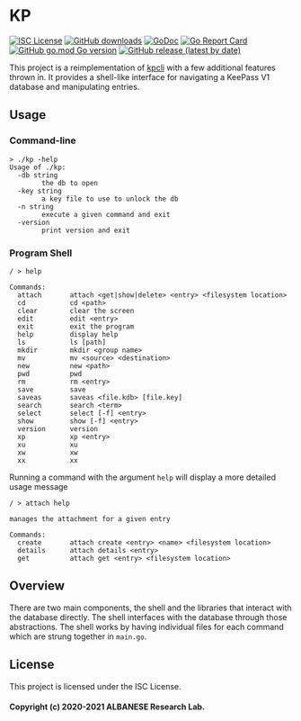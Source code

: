 # KP
[![ISC License](http://img.shields.io/badge/license-ISC-blue.svg)](https://github.com/pedroalbanese/kp/blob/master/LICENSE.md) 
[![GitHub downloads](https://img.shields.io/github/downloads/pedroalbanese/kp/total.svg?logo=github&logoColor=white)](https://github.com/pedroalbanese/kp/releases)
[![GoDoc](https://godoc.org/github.com/pedroalbanese/kp?status.png)](http://godoc.org/github.com/pedroalbanese/kp)
[![Go Report Card](https://goreportcard.com/badge/github.com/pedroalbanese/kp)](https://goreportcard.com/report/github.com/pedroalbanese/kp)
[![GitHub go.mod Go version](https://img.shields.io/github/go-mod/go-version/pedroalbanese/kp)](https://golang.org)
[![GitHub release (latest by date)](https://img.shields.io/github/v/release/pedroalbanese/kp)](https://github.com/pedroalbanese/kp/releases)

This project is a reimplementation of [kpcli](http://kpcli.sourceforge.net/) with a few additional features thrown in.  It provides a shell-like interface for navigating a KeePass V1 database and manipulating entries. 

## Usage

### Command-line
```
> ./kp -help
Usage of ./kp:
  -db string
        the db to open
  -key string
        a key file to use to unlock the db
  -n string
        execute a given command and exit
  -version
        print version and exit
```

### Program Shell
```
/ > help

Commands:
  attach       attach <get|show|delete> <entry> <filesystem location>
  cd           cd <path>
  clear        clear the screen
  edit         edit <entry>
  exit         exit the program
  help         display help
  ls           ls [path]
  mkdir        mkdir <group name>
  mv           mv <source> <destination>
  new          new <path>
  pwd          pwd
  rm           rm <entry>
  save         save
  saveas       saveas <file.kdb> [file.key]
  search       search <term>
  select       select [-f] <entry>
  show         show [-f] <entry>
  version      version
  xp           xp <entry>
  xu           xu
  xw           xw
  xx           xx
```
Running a command with the argument `help` will display a more detailed usage message
```
/ > attach help

manages the attachment for a given entry

Commands:
  create       attach create <entry> <name> <filesystem location>
  details      attach details <entry>
  get          attach get <entry> <filesystem location>
```

## Overview
There are two main components, the shell and the libraries that interact with the database directly.  The shell interfaces with the database through those abstractions.  The shell works by having individual files for each command which are strung together in `main.go`.

## License

This project is licensed under the ISC License.
#### Copyright (c) 2020-2021 ALBANESE Research Lab.

